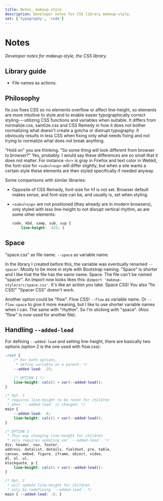 ```yaml
---
title: Notes, makeup-style
description: Developer notes for CSS library makeup-style.
set: ['typography', 'code']
---
```


# Notes

*Developer notes for makeup-style, the CSS library.*

## Library guide

- File names as actions.

## Philosophy

fix.css fixes CSS so no elements overflow or affect line-height, so elements are more intuitive to style and to enable easier typographically correct styling---utilizing CSS functions and variables when suitable. It differs from normalize.css, sanitize.css and CSS Remedy in how it does not bother normalizing what doesn't create a gotcha or distrupt typography. It obviously results in less CSS when fixing only what needs fixing and not trying to normalize what does not break anything.

"Hold on" you are thinking. "So some thing will look different from browser to browser?" Yes, probably. I would say these differences are so small that it does not matter. For instance `<hr>` is gray in Firefox and text color in Webkit, the font-size for `<sub>`/`<sup>` will differ slightly, but when a site wants a certain style these elements are then styled specifically if needed anyway.

Some comparisons with similar libraries:

- Opposite of CSS Remedy, font-size for h1 is not set. Browser default makes sense, and font-size can be, and usually is, set when styling.
- `<sub>`/`<sup>` are not positioned (they already are in modern browsers), only styled with less line-height to not disrupt vertical rhythm, as are some other elements:

	```css
	code, kbd, samp, sub, sup {
		line-height: .625; }
	```

## Space

"space.css" as file name. `--space` as variable name.

In the library I created before this, the variable was eventually renamed `--spacer`. Mostly to be more in style with Bootstrap naming. "Space" is shorter and I like that the file has the same name. Space. The file can't be named "spacer". An import now looks likes this: `@import 'makeup-style/src/space.css'`. It's like an action you take. Space CSS! You also "fix CSS!" "Spacer CSS" doesn't work.

Another option could be "flow". Flow CSS! `--flow` as variable name. Or `--flow-space` to give it more meaning, but I like to use shorter variable names when I can. The same with "rhythm". So I'm sticking with "space". (Also "flow" is now used for another file).

## Handling `--added-lead`

For defining `--added-lead` and setting line-height, there are basically two options (option 2 is the one used with flow.css):

```css
:root {
	/* For both options,
	 * define variable on a parent: */
	--added-lead: .25;

	/* OPTION 1 */
	line-height: calc(1 + var(--added-lead));
}

/* Opt. 1
 * requires line-height to be reset for children
 * when `--added-lead` is changed: */
main {
	--added-lead: .6;
	line-height: calc(1 + var(--added-lead));
}

/* OPTION 2
 * This way changing line-height for children
 * only requires updating var `--added-lead`. */
div, header, nav, footer,
address, datalist, details, fieldset, pre, table,
canvas, embed, figure, iframe, object, video,
dl, ol, ul,
blockquote, p {
	line-height: calc(1 + var(--added-lead));
}

/* Opt. 2
 * will update line-height for children
 * only by redefining `--added-lead`: */
main { --added-lead: .6; }
```
